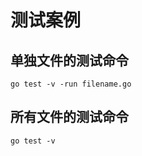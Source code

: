 # 测试案例

## 单独文件的测试命令

```shell
go test -v -run filename.go
```

## 所有文件的测试命令

```shell
go test -v
```
